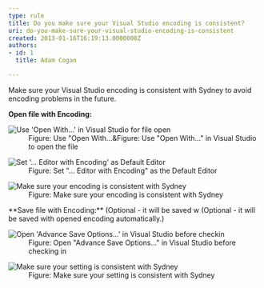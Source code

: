 ```yaml
---
type: rule
title: Do you make sure your Visual Studio encoding is consistent?
uri: do-you-make-sure-your-visual-studio-encoding-is-consistent
created: 2013-01-16T16:19:13.0000000Z
authors:
- id: 1
  title: Adam Cogan

---
```


 
Make sure your Visual Studio encoding is consistent with Sydney to avoid encoding problems in the future.
 
**Open file with Encoding:**
<dl class="Image"><dt> 
      <img alt="Use     'Open With...' in Visual Studio for file open" src="/Communication/RulesToBetterOutsourcing/PublishingImages/OpenFileWithOption.png">
   </dt><dd> Figure&#58; Use &quot;Open With...&amp;Figure&#58; Use &quot;Open With...&quot; in Visual Studio to open the file</dd></dl><dl class="Image"><dt> 
      <img alt="Set '...     Editor with Encoding' as Default Editor" src="/Communication/RulesToBetterOutsourcing/PublishingImages/OpenFileDialog.png">
   </dt><dd> Figure&#58; Set &quot;... Editor with Encoding&quot; as the Default Editor</dd></dl><dl class="Image"><dt> 
      <img alt="Make     sure your encoding is consistent with Sydney" src="/Communication/RulesToBetterOutsourcing/PublishingImages/OpenFileEncoding.png">
   </dt><dd> Figure&#58; Make sure your encoding is consistent with Sydney </dd></dl>
**Save file with Encoding:** (Optional - it will be saved w (Optional - it will be saved with opened encoding automatically.)
<dl class="Image"><dt> 
      <img alt="Open 'Advance Save Options...' in Visual Studio before checkin" src="/Communication/RulesToBetterOutsourcing/PublishingImages/AdvancedSaveOptions.png">
   </dt><dd> Figure&#58; Open &quot;Advance Save Options...&quot; in Visual Studio before checking in</dd></dl><dl class="Image"><dt> 
      <img alt="Make sure your setting is consistent with Sydney" src="/Communication/RulesToBetterOutsourcing/PublishingImages/AdvancedSaveOptionsEncoding.png">
   </dt><dd> Figure&#58; Make sure your setting is consistent with Sydney </dd></dl>
